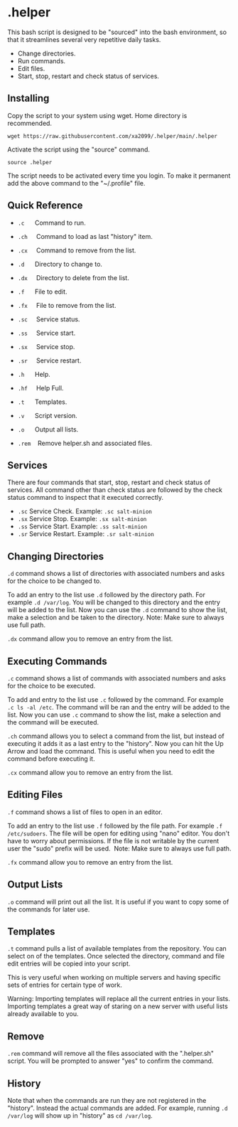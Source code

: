 .helper
=======

This bash script is designed to be "sourced" into the bash environment, so that it
streamlines several very repetitive daily tasks.

- Change directories.
- Run commands.
- Edit files.
- Start, stop, restart and check status of services.


Installing
----------

Copy the script to your system using wget. Home directory is recommended.

`wget https://raw.githubusercontent.com/xa2099/.helper/main/.helper`

Activate the script using the "source" command.

`source .helper`

The script needs to be activated every time you login. To make it 
permanent add the above command to the "~/.profile" file. 



Quick Reference
---------------

- `.c`      Command to run.
- `.ch`     Command to load as last "history" item.
- `.cx`     Command to remove from the list.

- `.d`      Directory to change to.
- `.dx`     Directory to delete from the list.

- `.f`      File to edit.
- `.fx`     File to remove from the list.
- `.sc`     Service status.
- `.ss`     Service start.
- `.sx`     Service stop.
- `.sr`     Service restart.

- `.h`      Help.
- `.hf`     Help Full.
- `.t`      Templates.
- `.v`      Script version.
- `.o`      Output all lists.
- `.rem`    Remove helper.sh and associated files.


Services
--------

There are four commands that start, stop, restart and check status of services. All
command other than check status are followed by the check status command to inspect
that it executed correctly. 

- `.sc` Service Check. Example: `.sc salt-minion`
- `.sx` Service Stop. Example: `.sx salt-minion`
- `.ss` Service Start. Example: `.ss salt-minion`
- `.sr` Service Restart. Example: `.sr salt-minion`


Changing Directories
--------------------

`.d` command shows a list of directories with associated numbers and asks for the
choice to be changed to.

To add an entry to the list use `.d` followed by the directory path. For example
`.d /var/log`. You will be changed to this directory and the entry will be added
to the list. Now you can use the `.d` command to show the list, make a selection
and be taken to the directory. Note: Make sure to always use full path.

`.dx` command allow you to remove an entry from the list.


Executing Commands
------------------

`.c` command shows a list of commands with associated numbers and asks for the 
choice to be executed.

To add and entry to the list use `.c` followed by the command. For example
`.c ls -al /etc`. The command will be ran and the entry will be added to the 
list. Now you can use `.c` command to show the list, make a selection and the
command will be executed.

`.ch` command allows you to select a command from the list, but instead of
executing it adds it as a last entry to the "history". Now you can hit the
Up Arrow and load the command. This is useful when you need to edit the
command before executing it.

`.cx` command allow you to remove an entry from the list.


Editing Files
-------------

`.f` command shows a list of files to open in an editor.

To add an entry to the list use `.f` followed by the file path. For example
`.f /etc/sudoers`. The file will be open for editing using "nano" editor.
You don't have to worry about permissions. If the file is not writable by
the current user the "sudo" prefix will be used.  Note: Make sure to always 
use full path.

`.fx` command allow you to remove an entry from the list.


Output Lists
------------

`.o` command will print out all the list. It is useful if you want to copy
some of the commands for later use.


Templates
---------

`.t` command pulls a list of available templates from the repository. You
can select on of the templates. Once selected the directory, command and
file edit entries will be copied into your script.

This is very useful when working on multiple servers and having specific
sets of entries for certain type of work.

Warning: Importing templates will replace all the current entries in your 
lists. Importing templates a great way of staring on a new server with 
useful lists already available to you.


Remove
------

`.rem` command will remove all the files associated with the ".helper.sh"
script. You will be prompted to answer "yes" to confirm the command.


History
-------

Note that when the commands are run they are not registered in the "history". 
Instead the actual commands are added. For example, running `.d /var/log` will
show up in "history" as `cd /var/log`.
